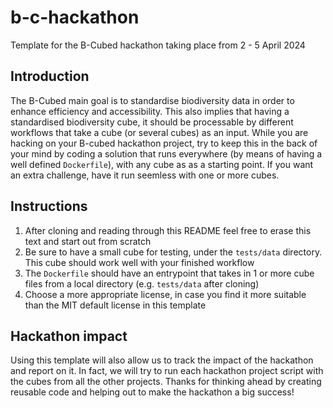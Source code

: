 # b-c-hackathon
Template for the B-Cubed hackathon taking place from 2 - 5 April 2024

## Introduction

The B-Cubed main goal is to standardise biodiversity data in order to enhance efficiency and accessibility.
This also implies that having a standardised biodiversity cube, it should be processable by different workflows
that take a cube (or several cubes) as an input. While you are hacking on your B-cubed hackathon project, try
to keep this in the back of your mind by coding a solution that runs everywhere (by means of having a well defined
`Dockerfile`), with any cube as as a starting point. If you want an extra challenge, have it run seemless with one
or more cubes.

## Instructions

1. After cloning and reading through this README feel free to erase this text and start out from scratch
2. Be sure to have a small cube for testing, under the `tests/data` directory. This cube should work well with your finished workflow
3. The `Dockerfile` should have an entrypoint that takes in 1 or more cube files from a local directory (e.g. `tests/data` after cloning)
4. Choose a more appropriate license, in case you find it more suitable than the MIT default license in this template

## Hackathon impact

Using this template will also allow us to track the impact of the hackathon and report on it.
In fact, we will try to run each hackathon project script with the cubes from all the other projects.
Thanks for thinking ahead by creating reusable code and helping out to make the hackathon a big success!

